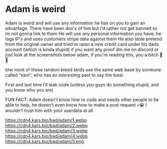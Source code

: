 # Adam is weird
Adam is weird and will use any information he has on you to gain an advantage. There have been dox's of him but i'd rather not get banned so im not gonna link to them
He will use any personal information you have, he logs IP's and uses customers stripe data against them
He also stole pretend from the original owner and tried to open a new credit card under his dads account (which is kinda stupid)
if you want any proof dm me on discord or just look at the screenshots below
adam, if you're reading this, you a bitch 🤯😨


btw most of these random bleed skids use the same web base by someone called "sam", who has an *interesting* past to say the least. 

First and last time i'll leak code (unless you guys do something stupid, and you know who you are)

FUN FACT: Adam doesn't know how to code and needs other people to be able to help, he doesn't even know how to make a post request 💀😭 I wouldn't trust him with your userdata at all

https://cdn4.kars.bio/bad/adam/1.webp
https://cdn4.kars.bio/bad/adam/2.webp
https://cdn4.kars.bio/bad/adam/3.webp
https://cdn4.kars.bio/bad/adam/4.webp
https://cdn4.kars.bio/bad/adam/5.png